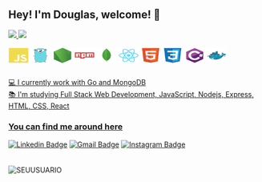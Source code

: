 ## Hey! I'm Douglas, welcome! 👋
 <div>
  <a href="https://github.com/douglasandradeee">
  <img height="180em" src="https://github-readme-stats.vercel.app/api?username=douglasandradeee&show_icons=true&theme=radical&include_all_commits=true&count_private=true"/>
  <img height="180em" src="https://github-readme-stats.vercel.app/api/top-langs/?username=douglasandradeee&layout=compact&langs_count=7&theme=radical"/>
</div>
<div style="display: inline-block"><br>
 <img align="center" alt="Doug-Js" height="30" width="40" src="https://raw.githubusercontent.com/devicons/devicon/master/icons/javascript/javascript-plain.svg">
 <img align="center" alt="Doug-Go" height="30" width="40" src="https://raw.githubusercontent.com/devicons/devicon/master/icons/go/go-original.svg">
 <img align="center" alt="Doug-Node" height="30" width="40" src="https://raw.githubusercontent.com/devicons/devicon/master/icons/nodejs/nodejs-original.svg">
 <img align="center" alt="Doug-Npm" height="30" width="40" src="https://raw.githubusercontent.com/devicons/devicon/master/icons/npm/npm-original-wordmark.svg">
 <img align="center" alt="Doug-Mongo" height="30" width="40" src="https://github.com/devicons/devicon/blob/master/icons/mongodb/mongodb-original.svg">
 <img align="center" alt="Doug-React" height="30" width="40" src="https://raw.githubusercontent.com/devicons/devicon/master/icons/react/react-original.svg">
 <img align="center" alt="Doug-HTML" height="30" width="40" src="https://raw.githubusercontent.com/devicons/devicon/master/icons/html5/html5-original.svg">
 <img align="center" alt="Doug-CSS" height="30" width="40" src="https://raw.githubusercontent.com/devicons/devicon/master/icons/css3/css3-original.svg">
 <img align="center" alt="Doug-Csharp" height="30" width="40" src="https://raw.githubusercontent.com/devicons/devicon/master/icons/csharp/csharp-original.svg">
 <img align="center" alt="Doug-Docker" height="30" width="40" src="https://raw.githubusercontent.com/devicons/devicon/master/icons/docker/docker-original.svg">
</div>
 
##
 
 💻  I currently work with Go and MongoDB<br>
 📚  I'm studying Full Stack Web Development, JavaScript, Nodejs, Express, HTML, CSS, React<br>
 
 
 ### You can find me around here
 
[![Linkedin Badge](https://img.shields.io/badge/-dbandrade-blue?style=flat-square&logo=Linkedin&logoColor=white&link=https://www.linkedin.com/in/dbandrade/)](https://www.linkedin.com/in/dbandrade/)
[![Gmail Badge](https://img.shields.io/badge/-dba12@hotmail.com-c14438?style=flat-square&logo=Gmail&logoColor=white&link=mailto:dba12@hotmail.com)](mailto:dba12@hotmail.com)
[![Instagram Badge](https://img.shields.io/badge/-dougbandrade-blue?style=flat-square&logo=Instagram&logoColor=white&link=https://www.instagram.com/dougbandrade/)](https://www.instagram.com/dougbandrade/)<br>
<br>
<br>
<img src="https://komarev.com/ghpvc/?username=SEUUSUARIO&color=green" alt="SEUUSUARIO" />
 
 
